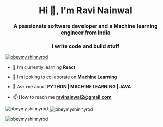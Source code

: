 <h1 align="center">Hi 👋, I'm Ravi Nainwal</h1>
<h3 align="center">A passionate software developer and a Machine learning engineer from India</h3>
<h3 align="center">I write code and build stuff</h3>


<p align="left"> <a href="https://github.com/ryo-ma/github-profile-trophy"><img src="https://github-profile-trophy.vercel.app/?username=ravinainwal" alt="obeymyshinnyrod" /></a> </p>



- 🌱 I’m currently learning **React**

- 👯 I’m looking to collaborate on **Machine Learning**

- 💬 Ask me about **PYTHON | MACHINE LEARNING | JAVA**

- 📫 How to reach me **ravinainwal2@gmail.com**



<p><img align="left" src="https://github-readme-stats.vercel.app/api/top-langs?username=ravinainwal&show_icons=true&locale=en&layout=compact" alt="obeymyshinnyrod" /></p>

<p>&nbsp;<img align="center" src="https://github-readme-stats.vercel.app/api?username=ravinainwal&show_icons=true&locale=en" alt="obeymyshinnyrod" /></p>

<p><img align="center" src="https://github-readme-streak-stats.herokuapp.com/?user=ravinainwal&" alt="obeymyshinnyrod" /></p>
